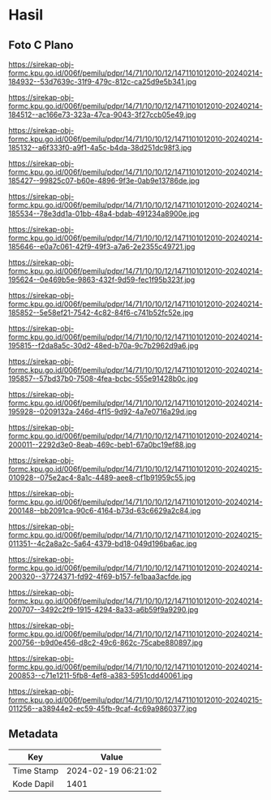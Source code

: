 # Hasil

## Foto C Plano

https://sirekap-obj-formc.kpu.go.id/006f/pemilu/pdpr/14/71/10/10/12/1471101012010-20240214-184932--53d7639c-31f9-479c-812c-ca25d9e5b341.jpg

https://sirekap-obj-formc.kpu.go.id/006f/pemilu/pdpr/14/71/10/10/12/1471101012010-20240214-184512--ac166e73-323a-47ca-9043-3f27ccb05e49.jpg

https://sirekap-obj-formc.kpu.go.id/006f/pemilu/pdpr/14/71/10/10/12/1471101012010-20240214-185132--a6f333f0-a9f1-4a5c-b4da-38d251dc98f3.jpg

https://sirekap-obj-formc.kpu.go.id/006f/pemilu/pdpr/14/71/10/10/12/1471101012010-20240214-185427--99825c07-b60e-4896-9f3e-0ab9e13786de.jpg

https://sirekap-obj-formc.kpu.go.id/006f/pemilu/pdpr/14/71/10/10/12/1471101012010-20240214-185534--78e3dd1a-01bb-48a4-bdab-491234a8900e.jpg

https://sirekap-obj-formc.kpu.go.id/006f/pemilu/pdpr/14/71/10/10/12/1471101012010-20240214-185646--e0a7c061-42f9-49f3-a7a6-2e2355c49721.jpg

https://sirekap-obj-formc.kpu.go.id/006f/pemilu/pdpr/14/71/10/10/12/1471101012010-20240214-195624--0e469b5e-9863-432f-9d59-fec1f95b323f.jpg

https://sirekap-obj-formc.kpu.go.id/006f/pemilu/pdpr/14/71/10/10/12/1471101012010-20240214-185852--5e58ef21-7542-4c82-84f6-c741b52fc52e.jpg

https://sirekap-obj-formc.kpu.go.id/006f/pemilu/pdpr/14/71/10/10/12/1471101012010-20240214-195815--f2da8a5c-30d2-48ed-b70a-9c7b2962d9a6.jpg

https://sirekap-obj-formc.kpu.go.id/006f/pemilu/pdpr/14/71/10/10/12/1471101012010-20240214-195857--57bd37b0-7508-4fea-bcbc-555e91428b0c.jpg

https://sirekap-obj-formc.kpu.go.id/006f/pemilu/pdpr/14/71/10/10/12/1471101012010-20240214-195928--0209132a-246d-4f15-9d92-4a7e0716a29d.jpg

https://sirekap-obj-formc.kpu.go.id/006f/pemilu/pdpr/14/71/10/10/12/1471101012010-20240214-200011--2292d3e0-8eab-469c-beb1-67a0bc19ef88.jpg

https://sirekap-obj-formc.kpu.go.id/006f/pemilu/pdpr/14/71/10/10/12/1471101012010-20240215-010928--075e2ac4-8a1c-4489-aee8-cf1b91959c55.jpg

https://sirekap-obj-formc.kpu.go.id/006f/pemilu/pdpr/14/71/10/10/12/1471101012010-20240214-200148--bb2091ca-90c6-4164-b73d-63c6629a2c84.jpg

https://sirekap-obj-formc.kpu.go.id/006f/pemilu/pdpr/14/71/10/10/12/1471101012010-20240215-011351--4c2a8a2c-5a64-4379-bd18-049d196ba6ac.jpg

https://sirekap-obj-formc.kpu.go.id/006f/pemilu/pdpr/14/71/10/10/12/1471101012010-20240214-200320--37724371-fd92-4f69-b157-fe1baa3acfde.jpg

https://sirekap-obj-formc.kpu.go.id/006f/pemilu/pdpr/14/71/10/10/12/1471101012010-20240214-200707--3492c2f9-1915-4294-8a33-a6b59f9a9290.jpg

https://sirekap-obj-formc.kpu.go.id/006f/pemilu/pdpr/14/71/10/10/12/1471101012010-20240214-200756--b9d0e456-d8c2-49c6-862c-75cabe880897.jpg

https://sirekap-obj-formc.kpu.go.id/006f/pemilu/pdpr/14/71/10/10/12/1471101012010-20240214-200853--c71e1211-5fb8-4ef8-a383-5951cdd40061.jpg

https://sirekap-obj-formc.kpu.go.id/006f/pemilu/pdpr/14/71/10/10/12/1471101012010-20240215-011256--a38944e2-ec59-45fb-9caf-4c69a9860377.jpg


## Metadata

| Key        | Value               |
| ---------- | ------------------- |
| Time Stamp | 2024-02-19 06:21:02 |
| Kode Dapil | 1401                |



